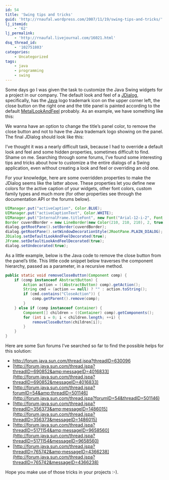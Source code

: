 ```yaml
---
id: 54
title: 'Swing tips and tricks'
guid: 'http://rnaufal.wordpress.com/2007/11/19/swing-tips-and-tricks/'
lj_itemid:
    - '62'
lj_permalink:
    - 'http://rnaufal.livejournal.com/16021.html'
dsq_thread_id:
    - '102751803'
categories:
    - Uncategorized
tags:
    - java
    - programming
    - swing
---
```


Some days go I was given the task to customize the Java Swing widgets for a project in our company. The default look and feel of a [JDialog](http://java.sun.com/javase/6/docs/api/javax/swing/JDialog.html), specifically, has the [Java](http://java.sun.com) logo trademark icon on the upper corner left, the close button on the right one and the title panel is painted according to the default [MetalLookAndFeel](http://java.sun.com/j2se/1.5.0/docs/api/javax/swing/plaf/metal/MetalLookAndFeel.html) probably. As an example, we have something like this:

We wanna have an option to change the title’s panel color, to remove the close button and not to have the Java trademark logo showing on the panel. The final JDialog should look like this:

I’ve thought it was a nearly difficult task, because I had to override a default look and feel and some hidden properties, sometimes difficult to find. Shame on me. Searching through some forums, I’ve found some interesting tips and tricks about how to customize a the entire dialogs of a Swing application, even without creating a look and feel or overriding an old one.

For your knowledge, here are some overridden properties to make the JDialog seems like the latter above. These properties let you define new colors for the active caption of your widgets, other font colors, custom family types and much more (for other properties see through the documentation API or the forums below).

```java
UIManager.put("activeCaption", Color.BLUE);
UIManager.put("activeCaptionText", Color.WHITE);
UIManager.put("InternalFrame.titleFont", new Font("Arial-12-i-2", Font.BOLD, 11));
Border cuverdBorder = new LineBorder(new Color(210, 210, 210), 2, true);
dialog.getRootPane().setBorder(cuverdBorder);
dialog.getRootPane().setWindowDecorationStyle(JRootPane.PLAIN_DIALOG);
JDialog.setDefaultLookAndFeelDecorated(true);
JFrame.setDefaultLookAndFeelDecorated(true);
dialog.setUndecorated(true);
```

As a little example, below is the Java code to remove the close button from the panel’s title. This little code snippet below traverses the component hierarchy, passed as a parameter, in a recursive method.

```java
public static void removeCloseButton(Component comp) {
    if (comp instanceof AbstractButton) {
        Action action = ((AbstractButton) comp).getAction();
        String cmd = (action == null) ? "" : action.toString();
        if (cmd.contains("CloseAction")) {
            comp.getParent().remove(comp);
        }
    } else if (comp instanceof Container) {
        Component[] children = ((Container) comp).getComponents();
        for (int i = 0; i < children.length; ++i) {
            removeCloseButton(children[i]);
        }
    }
}
```

Here are some Sun forums I’ve searched so far to find the possible helps for this solution:

- <http://forum.java.sun.com/thread.jspa?threadID=630096>
- [http://forum.java.sun.com/thread.jspa?threadID=690852&amp;messageID=4016833](http://forum.java.sun.com/thread.jspa?threadID=690852&messageID=4016833)
- [http://forum.java.sun.com/thread.jspa?forumID=54&amp;threadID=501146](http://forum.java.sun.com/thread.jspa?forumID=54&threadID=501146)
- [http://forum.java.sun.com/thread.jspa?threadID=356373&amp;messageID=1486015](http://forum.java.sun.com/thread.jspa?threadID=356373&messageID=1486015)
- [http://forum.java.sun.com/thread.jspa?threadID=5171154&amp;messageID=9658560](http://forum.java.sun.com/thread.jspa?threadID=5171154&messageID=9658560)
- [http://forum.java.sun.com/thread.jspa?threadID=765742&amp;messageID=4366238](http://forum.java.sun.com/thread.jspa?threadID=765742&messageID=4366238)

Hope you make use of those tricks in your projects :-).
